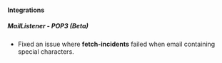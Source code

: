 
#### Integrations
##### MailListener - POP3 (Beta)
- Fixed an issue where **fetch-incidents** failed when email containing special characters.
